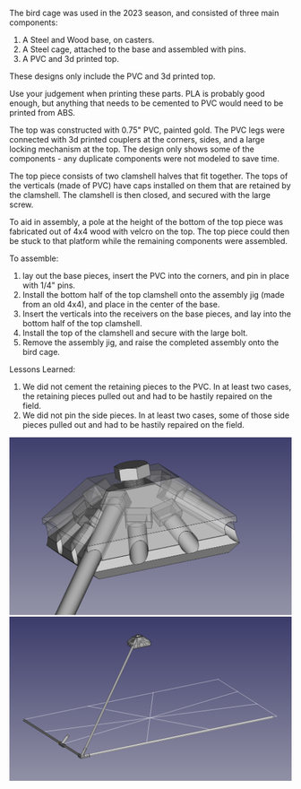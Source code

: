 The bird cage was used in the 2023 season, and consisted of three main components:
1. A Steel and Wood base, on casters.
2. A Steel cage, attached to the base and assembled with pins.
3. A PVC and 3d printed top.

These designs only include the PVC and 3d printed top.

Use your judgement when printing these parts.  PLA is probably good enough, but anything that needs to be cemented to PVC would need to be printed from ABS.

The top was constructed with 0.75" PVC, painted gold.  The PVC legs were connected with 3d printed couplers at the corners, sides, and a large locking mechanism at the top.  The design only shows some of the components - any duplicate components were not modeled to save time.

The top piece consists of two clamshell halves that fit together.  The tops of the verticals (made of PVC) have caps installed on them that are retained by the clamshell.  The clamshell is then closed, and secured with the large screw.

To aid in assembly, a pole at the height of the bottom of the top piece was fabricated out of 4x4 wood with velcro on the top.  The top piece could then be stuck to that platform while the remaining components were assembled.

To assemble:
1. lay out the base pieces, insert the PVC into the corners, and pin in place with 1/4" pins.
2. Install the bottom half of the top clamshell onto the assembly jig (made from an old 4x4), and place in the center of the base.
3. Insert the verticals into the receivers on the base pieces, and lay into the bottom half of the top clamshell.
4. Install the top of the clamshell and secure with the large bolt.
5. Remove the assembly jig, and raise the completed assembly onto the bird cage.

Lessons Learned:
1. We did not cement the retaining pieces to the PVC.  In at least two cases, the retaining pieces pulled out and had to be hastily repaired on the field.
2. We did not pin the side pieces.  In at least two cases, some of those side pieces pulled out and had to be hastily repaired on the field.



![Detail of Top](./images/TopDetail.png)
![Model Image](./images/BirdCageTop.png)